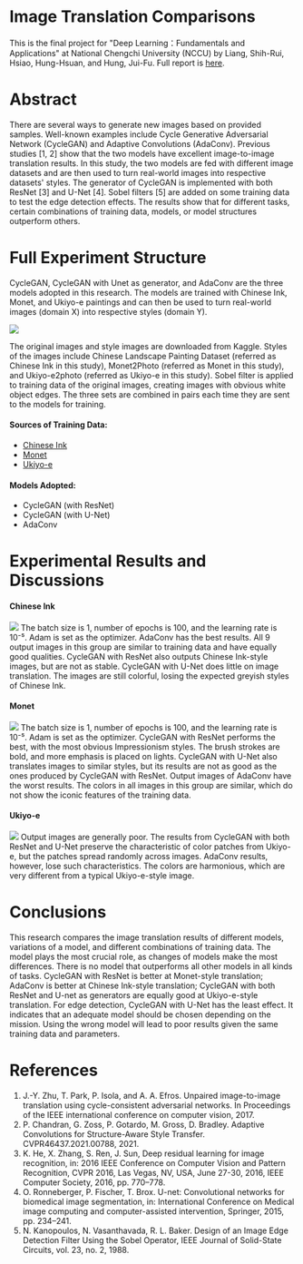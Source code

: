 # Image Translation Comparisons

This is the final project for "Deep Learning：Fundamentals and Applications" at National Chengchi University (NCCU) by Liang, Shih-Rui, Hsiao, Hung-Hsuan, and Hung, Jui-Fu. Full report is [here](https://drive.google.com/file/d/1vgil4dykWv6b_uyk_Hj8jQlZe4NRoV1e/view?usp=sharing).

# Abstract

There are several ways to generate new images based on provided samples. Well-known examples include Cycle Generative Adversarial Network (CycleGAN) and Adaptive Convolutions (AdaConv). Previous studies [1, 2] show that the two models have excellent image-to-image translation results. In this study, the two models are fed with different image datasets and are then used to turn real-world images into respective datasets' styles. The generator of CycleGAN is implemented with both ResNet [3] and U-Net [4]. Sobel filters [5] are added on some training data to test the edge detection effects. The results show that for different tasks, certain combinations of training data, models, or model structures outperform others.

# Full Experiment Structure

CycleGAN, CycleGAN with Unet as generator, and AdaConv are the three models adopted in this research. The models are trained with Chinese Ink, Monet, and Ukiyo-e paintings and can then be used to turn real-world images (domain X) into respective styles (domain Y).

![](https://static.coderbridge.com/img/juifuhung/217a25f842c44155a1ec7f99b9a62c7a.png)

The original images and style images are downloaded from Kaggle. Styles of the images include Chinese Landscape Painting Dataset (referred as Chinese Ink in this study), Monet2Photo (referred as Monet in this study), and Ukiyo-e2photo (referred as Ukiyo-e in this study). Sobel filter is applied to training data of the original images, creating images with obvious white object edges. The three sets are combined in pairs each time they are sent to the models for training.

#### Sources of Training Data:

- [Chinese Ink](https://www.kaggle.com/datasets/myzhang1029/chinese-landscape-painting-dataset)
- [ Monet](https://www.kaggle.com/datasets/balraj98/monet2photo?fbclid=IwAR0QIn37ieLg9ysAR3WZ8XA0A3MsQohKH_ZSh7cSGVD5Tk-AHjN1BDBIk7I)
- [ Ukiyo-e](https://www.kaggle.com/datasets/helloeyes/ukiyoe2photo?fbclid=IwAR3cq1u5dtkj25tvEuhMqQpvt-XueSFvBFvX0LUuGIgOa5f6qQKLCxXTVVw)

#### Models Adopted:

- CycleGAN (with ResNet)
- CycleGAN (with U-Net)
- AdaConv

# Experimental Results and Discussions

#### Chinese Ink

![](https://static.coderbridge.com/img/juifuhung/76a40c6db9124e1ea44d8c5157eed513.png)
The batch size is 1, number of epochs is 100, and the learning rate is 10⁻⁵. Adam is set as the optimizer. AdaConv has the best results. All 9 output images in this group are similar to training data and have equally good qualities. CycleGAN with ResNet also outputs Chinese Ink-style images, but are not as stable. CycleGAN with U-Net does little on image translation. The images are still colorful, losing the expected greyish styles of Chinese Ink.

#### Monet

![](https://static.coderbridge.com/img/juifuhung/66f798b1e0224c3080f5541c265103ea.png)
The batch size is 1, number of epochs is 100, and the learning rate is 10⁻⁵. Adam is set as the optimizer. CycleGAN with ResNet performs the best, with the most obvious Impressionism styles. The brush strokes are bold, and more emphasis is placed on lights. CycleGAN with U-Net also translates images to similar styles, but its results are not as good as the ones produced by CycleGAN with ResNet. Output images of AdaConv have the worst results. The colors in all images in this group are similar, which do not show the iconic features of the training data.

#### Ukiyo-e

![](https://static.coderbridge.com/img/juifuhung/88960f4f057548ea8bc48f13da893589.png)
Output images are generally poor. The results from CycleGAN with both ResNet and U-Net preserve the characteristic of color patches from Ukiyo-e, but the patches spread randomly across images. AdaConv results, however, lose such characteristics. The colors are harmonious, which are very different from a typical Ukiyo-e-style image.

# Conclusions

This research compares the image translation results of different models, variations of a model, and different combinations of training data. The model plays the most crucial role, as changes of models make the most differences. There is no model that outperforms all other models in all kinds of tasks. CycleGAN with ResNet is better at Monet-style translation; AdaConv is better at Chinese Ink-style translation; CycleGAN with both ResNet and U-net as generators are equally good at Ukiyo-e-style translation. For edge detection, CycleGAN with U-Net has the least effect. It indicates that an adequate model should be chosen depending on the mission. Using the wrong model will lead to poor results given the same training data and parameters.

# References

1. J.-Y. Zhu, T. Park, P. Isola, and A. A. Efros. Unpaired image-to-image translation using cycle-consistent adversarial networks. In Proceedings of the IEEE international conference on computer vision, 2017.
1. P. Chandran, G. Zoss, P. Gotardo, M. Gross, D. Bradley. Adaptive Convolutions for Structure-Aware Style Transfer. CVPR46437.2021.00788, 2021.
1. K. He, X. Zhang, S. Ren, J. Sun, Deep residual learning for image recognition, in: 2016 IEEE Conference on Computer Vision and Pattern Recognition, CVPR 2016, Las Vegas, NV, USA, June 27-30, 2016, IEEE Computer Society, 2016, pp. 770–778.
1. O. Ronneberger, P. Fischer, T. Brox. U-net: Convolutional networks for biomedical image segmentation, in: International Conference on Medical image computing and computer-assisted intervention, Springer, 2015, pp. 234–241.
1. N. Kanopoulos, N. Vasanthavada, R. L. Baker. Design of an Image Edge Detection Filter Using the Sobel Operator, IEEE Journal of Solid-State Circuits, vol. 23, no. 2, 1988.
